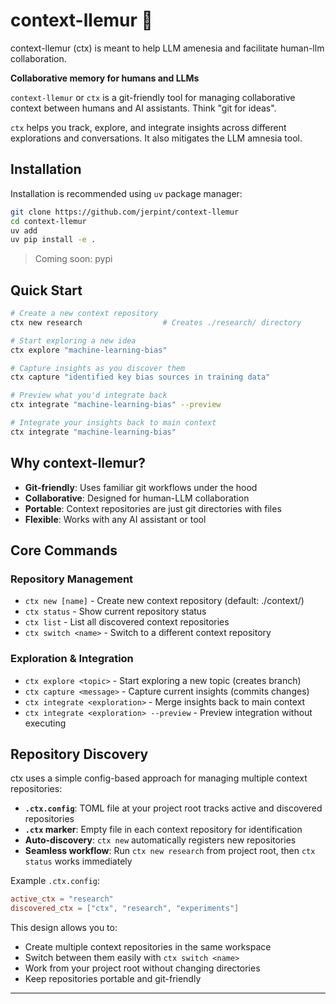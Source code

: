 # context-llemur 🐒

context-llemur (ctx) is meant to help LLM amenesia and facilitate human-llm collaboration.

**Collaborative memory for humans and LLMs**

`context-llemur` or `ctx` is a git-friendly tool for managing collaborative context between humans and AI assistants. Think "git for ideas".

`ctx` helps you track, explore, and integrate insights across different explorations and conversations. It also mitigates the LLM amnesia tool.

## Installation

Installation is recommended using `uv` package manager:

```bash
git clone https://github.com/jerpint/context-llemur
cd context-llemur
uv add 
uv pip install -e .
```

> Coming soon: pypi

## Quick Start

```bash
# Create a new context repository
ctx new research                  # Creates ./research/ directory

# Start exploring a new idea
ctx explore "machine-learning-bias"

# Capture insights as you discover them
ctx capture "identified key bias sources in training data"

# Preview what you'd integrate back
ctx integrate "machine-learning-bias" --preview

# Integrate your insights back to main context
ctx integrate "machine-learning-bias"
```

## Why context-llemur?

- **Git-friendly**: Uses familiar git workflows under the hood
- **Collaborative**: Designed for human-LLM collaboration
- **Portable**: Context repositories are just git directories with files
- **Flexible**: Works with any AI assistant or tool

## Core Commands

### Repository Management
- `ctx new [name]` - Create new context repository (default: ./context/)
- `ctx status` - Show current repository status
- `ctx list` - List all discovered context repositories
- `ctx switch <name>` - Switch to a different context repository

### Exploration & Integration
- `ctx explore <topic>` - Start exploring a new topic (creates branch)
- `ctx capture <message>` - Capture current insights (commits changes)
- `ctx integrate <exploration>` - Merge insights back to main context
- `ctx integrate <exploration> --preview` - Preview integration without executing

## Repository Discovery

ctx uses a simple config-based approach for managing multiple context repositories:

- **`.ctx.config`**: TOML file at your project root tracks active and discovered repositories
- **`.ctx` marker**: Empty file in each context repository for identification
- **Auto-discovery**: `ctx new` automatically registers new repositories
- **Seamless workflow**: Run `ctx new research` from project root, then `ctx status` works immediately

Example `.ctx.config`:
```toml
active_ctx = "research"
discovered_ctx = ["ctx", "research", "experiments"]
```

This design allows you to:
- Create multiple context repositories in the same workspace
- Switch between them easily with `ctx switch <name>`
- Work from your project root without changing directories
- Keep repositories portable and git-friendly

---